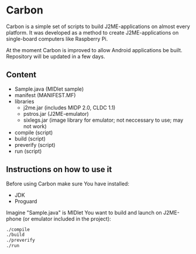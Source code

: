 # Carbon

Carbon is a simple set of scripts to build J2ME-applications on almost every platform. It was developed as a method to create J2ME-applications on single-board computers like Raspberry Pi.

At the moment Carbon is improved to allow Android applications be built. Repository will be updated in a few days.

## Content

* Sample.java (MIDlet sample)
* manifest (MANIFEST.MF)
* libraries 
  * j2me.jar (includes MIDP 2.0, CLDC 1.1)
  * pstros.jar (J2ME-emulator)
  * sixlegs.jar (image library for emulator; not neccessary to use; may not work)
* compile (script)
* build (script)
* preverify (script)
* run (script)

## Instructions on how to use it

Before using Carbon make sure You have installed:

* JDK
* Proguard

Imagine "Sample.java" is MIDlet You want to build and launch on J2ME-phone (or emulator included in the project):

```sh
./compile
./build
./preverify
./run
